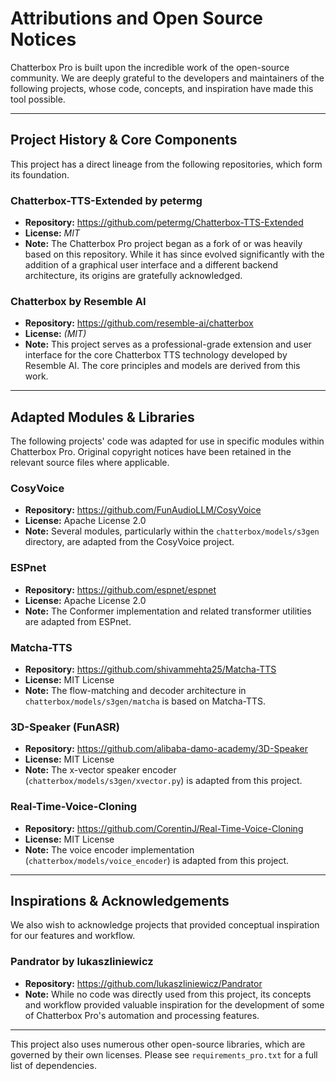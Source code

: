 # Attributions and Open Source Notices

Chatterbox Pro is built upon the incredible work of the open-source community. We are deeply grateful to the developers and maintainers of the following projects, whose code, concepts, and inspiration have made this tool possible.

---

## Project History & Core Components

This project has a direct lineage from the following repositories, which form its foundation.

### Chatterbox-TTS-Extended by petermg
- **Repository:** https://github.com/petermg/Chatterbox-TTS-Extended
- **License:** *MIT*
- **Note:** The Chatterbox Pro project began as a fork of or was heavily based on this repository. While it has since evolved significantly with the addition of a graphical user interface and a different backend architecture, its origins are gratefully acknowledged.

### Chatterbox by Resemble AI
- **Repository:** https://github.com/resemble-ai/chatterbox
- **License:** *(MIT)*
- **Note:** This project serves as a professional-grade extension and user interface for the core Chatterbox TTS technology developed by Resemble AI. The core principles and models are derived from this work.

---

## Adapted Modules & Libraries

The following projects' code was adapted for use in specific modules within Chatterbox Pro. Original copyright notices have been retained in the relevant source files where applicable.

### CosyVoice
- **Repository:** https://github.com/FunAudioLLM/CosyVoice
- **License:** Apache License 2.0
- **Note:** Several modules, particularly within the `chatterbox/models/s3gen` directory, are adapted from the CosyVoice project.

### ESPnet
- **Repository:** https://github.com/espnet/espnet
- **License:** Apache License 2.0
- **Note:** The Conformer implementation and related transformer utilities are adapted from ESPnet.

### Matcha-TTS
- **Repository:** https://github.com/shivammehta25/Matcha-TTS
- **License:** MIT License
- **Note:** The flow-matching and decoder architecture in `chatterbox/models/s3gen/matcha` is based on Matcha-TTS.

### 3D-Speaker (FunASR)
- **Repository:** https://github.com/alibaba-damo-academy/3D-Speaker
- **License:** MIT License
- **Note:** The x-vector speaker encoder (`chatterbox/models/s3gen/xvector.py`) is adapted from this project.

### Real-Time-Voice-Cloning
- **Repository:** https://github.com/CorentinJ/Real-Time-Voice-Cloning
- **License:** MIT License
- **Note:** The voice encoder implementation (`chatterbox/models/voice_encoder`) is adapted from this project.

---

## Inspirations & Acknowledgements

We also wish to acknowledge projects that provided conceptual inspiration for our features and workflow.

### Pandrator by lukaszliniewicz
- **Repository:** https://github.com/lukaszliniewicz/Pandrator
- **Note:** While no code was directly used from this project, its concepts and workflow provided valuable inspiration for the development of some of Chatterbox Pro's automation and processing features.

---

This project also uses numerous other open-source libraries, which are governed by their own licenses. Please see `requirements_pro.txt` for a full list of dependencies.
